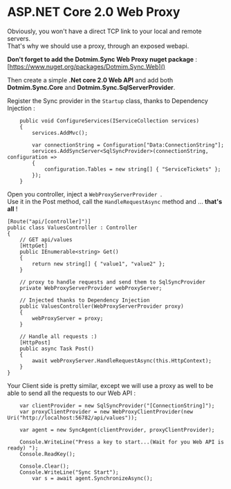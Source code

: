 # ASP.NET Core 2.0 Web Proxy

Obviously, you won't have a direct TCP link to your local and remote servers.  
That's why we should use a proxy, through an exposed webapi.  

**Don't forget to add the Dotmim.Sync Web Proxy nuget package** : [https://www.nuget.org/packages/Dotmim.Sync.Web]()

Then create a simple **.Net core 2.0 Web API** and add both **Dotmim.Sync.Core** and **Dotmim.Sync.SqlServerProvider**.  

Register the Sync provider in the `Startup` class, thanks to Dependency Injection :

        public void ConfigureServices(IServiceCollection services)
        {
            services.AddMvc();

            var connectionString = Configuration["Data:ConnectionString"];
            services.AddSyncServer<SqlSyncProvider>(connectionString, configuration =>
            {
                configuration.Tables = new string[] { "ServiceTickets" };
            });
        }

Open you controller, inject a `WebProxyServerProvider `.   
Use it in the Post method, call the `HandleRequestAsync` method and ... **that's all** !

    [Route("api/[controller]")]
    public class ValuesController : Controller
    {
        // GET api/values
        [HttpGet]
        public IEnumerable<string> Get()
        {
            return new string[] { "value1", "value2" };
        }
      
        // proxy to handle requests and send them to SqlSyncProvider
        private WebProxyServerProvider webProxyServer;

        // Injected thanks to Dependency Injection
        public ValuesController(WebProxyServerProvider proxy)
        {
            webProxyServer = proxy;
        }

        // Handle all requests :)
        [HttpPost]
        public async Task Post()
        {
            await webProxyServer.HandleRequestAsync(this.HttpContext);
        }
    }

Your Client side is pretty similar, except we will use a proxy as well to be able to send all the requests to our Web API :


        var clientProvider = new SqlSyncProvider("[ConnectionString]");
        var proxyClientProvider = new WebProxyClientProvider(new Uri("http://localhost:56782/api/values"));

        var agent = new SyncAgent(clientProvider, proxyClientProvider);

        Console.WriteLine("Press a key to start...(Wait for you Web API is ready) ");
        Console.ReadKey();
   
        Console.Clear();
        Console.WriteLine("Sync Start");
            var s = await agent.SynchronizeAsync();

